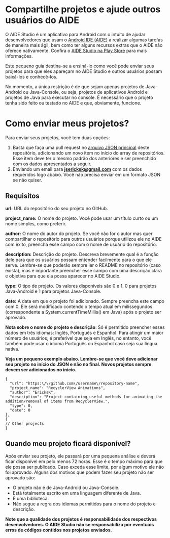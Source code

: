 # Compartilhe projetos e ajude outros usuários do AIDE

O AIDE Studio é um aplicativo para Android com o intuito de ajudar desenvolvedores que usam o [Android IDE (AIDE)](https://play.google.com/store/apps/details?id=com.aide.ui) a realizar algumas tarefas de maneira mais ágil, bem como ter alguns recursos extras que o AIDE não oferece nativamente.
Confira o [AIDE Studio na Play Store](https://play.google.com/store/apps/details?id=com.kproject.aidestudio) para mais informações.

Este pequeno guia destina-se a ensiná-lo como você pode enviar seus projetos para que eles apareçam no AIDE Studio e outros usuários possam baixá-los e conhecê-los.

No momento, a única restrição é de que sejam apenas projetos de Java-Android ou Java-Console, ou seja, projetos de aplicativos Android e projetos de Java para executar no console. É necessário que o projeto tenha sido feito ou testado no AIDE e que, obviamente, funcione.

# Como enviar meus projetos?
Para enviar seus projetos, você tem duas opções:
1. Basta que faça uma pull request no [arquivo JSON principal](https://github.com/KPr0jects/aidestudio/blob/master/repositories.json) deste repositório, adicionando um novo item no início do array de repositórios. Esse item deve ter o mesmo padrão dos anteriores e ser preenchido com os dados apresentados a seguir.
2. Enviando um email para **jsericksk@gmail.com** com os dados requeridos logo abaixo. Você não precisa enviar em um formato JSON se não quiser.

## Requisitos
**url:** URL do repositório do seu projeto no GitHub.

**project_name:** O nome do projeto. Você pode usar um título curto ou um nome simples, como preferir.

**author:** O nome do autor do projeto. Se você não for o autor mas quer compartilhar o repositório para outros usuários porque utilizou ele no AIDE com êxito, preencha esse campo com o nome de usuário do repositório.

**description:** Descrição do projeto. Descreva brevemente qual é a função dele para que os usuários possam entender facilmente para o que ele serve. Lembre-se que poderão sempre ler o README no repositório (caso exista), mas é importante preencher esse campo com uma descrição clara e objetiva para que ela possa aparecer no AIDE Studio.

**type:** O tipo de projeto. Os valores disponíveis são 0 e 1. 0 para projetos Java-Android e 1 para projetos Java-Console.

**date:** A data em que o projeto foi adicionado. Sempre preencha este campo com 0. Ele será modificado contendo o tempo atual em milissegundos (correspondente a System.currentTimeMillis() em Java) após o projeto ser aprovado.

**Nota sobre o nome do projeto e descrição**: Só é permitido preencher esses dados em três idiomas: Inglês, Português e Espanhol. Para atingir um maior número de usuários, é preferível que seja em Inglês, no entanto, você também pode usar o idioma Português ou Espanhol caso seja sua língua nativa.

**Veja um pequeno exemplo abaixo. Lembre-se que você deve adicionar seu projeto no início do JSON e não no final. Novos projetos sempre devem ser adicionados no início.**
```
{
  "url": "https:\/\/github.com\/username\/repository-name",
  "project_name": "RecyclerView Animations",
  "author": "EricksK",
  "description": "Project containing useful methods for animating the addition/removal of items from RecyclerView.",
  "type": 0,
  "date": 0
},
{
// Other projects
}
```

## Quando meu projeto ficará disponível?
Após enviar seu projeto, ele passará por uma pequena análise e deverá ficar disponível em pelo menos 72 horas. Esse é o tempo máximo para que ele possa ser publicado. Caso exceda esse limite, por algum motivo ele não foi aprovado. Alguns dos motivos que podem fazer seu projeto não ser aprovado são:
- O projeto não é de Java-Android ou Java-Console.
- Está totalmente escrito em uma linguagem diferente de Java.
- É uma biblioteca.
- Não segue a regra dos idiomas permitidos para o nome do projeto e descrição.

**Note que a qualidade dos projetos é responsabilidade dos respectivos desenvolvedores. O AIDE Studio não se responsabiliza por eventuais erros de códigos contidos nos projetos enviados.**
